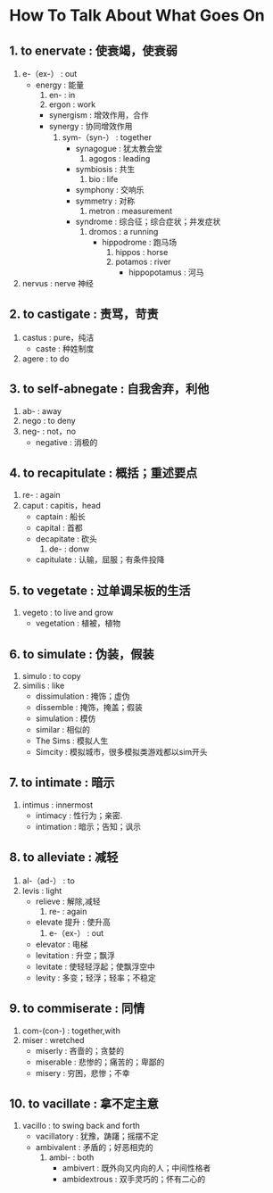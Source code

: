# How To Talk About What Goes On

## 1. to enervate       :     使衰竭，使衰弱 

1. e-（ex-）										:	out
	- energy 									:	能量
	  1. en- 									:	in
	  2. ergon									:	work
		- synergism 							: 	增效作用，合作
		- synergy								: 	协同增效作用
			1. sym-（syn-） 						:	together
				- synagogue 					:	犹太教会堂
					1. agogos 					:	leading
				- symbiosis 					:	共生
					1. bio 						:	life
				- symphony 						:	交响乐	
				- symmetry 						:	对称
					1. metron 					:	measurement
				- syndrome 						:	综合征；综合症状；并发症状
					1. dromos 					:	a running
						- hippodrome 			:	跑马场
							1. hippos			:	horse
							2. potamos 			:	river
								- hippopotamus 	:	河马
2. nervus		:	nerve 神经
	
## 2. to castigate : 责骂，苛责
1. castus				:	pure，纯洁
	- caste				:	种姓制度
2. agere				: 	to do

## 3. to self-abnegate : 自我舍弃，利他
1. ab-			:		away
2. nego			:		to deny
3. neg-			:		not，no
	- negative 	:		消极的

## 4. to recapitulate   : 概括；重述要点

1. re-  				:	again
2. caput 				:	capitis，head
	- captain			:	船长
	- capital			:	首都
	- decapitate		: 	砍头
		1. de- 			:	donw
	- capitulate 		:	认输，屈服；有条件投降

## 5. to vegetate       :   过单调呆板的生活
1. vegeto 				:	to live and grow
	- vegetation 		:	植被，植物

## 6. to simulate : 伪装，假装
1. simulo				:	to copy
2. similis				:	like
	- dissimulation 	:	掩饰；虚伪
	- dissemble			:	掩饰，掩盖；假装
	- simulation		:	模仿
	- similar			:	相似的
	- The Sims			:	模拟人生
	- Simcity			:	模拟城市，很多模拟类游戏都以sim开头

## 7. to intimate : 暗示
1. intimus			: 		innermost
	- intimacy 		:	 	性行为；亲密.
	- intimation 	: 		暗示；告知；讽示

## 8. to alleviate      :       减轻
1. al-（ad-） 			:		to
2. levis 				:		light
	- relieve  			:		解除,减轻
		1. re- 			:		again
	- elevate 提升 		:		使升高
		1. e-（ex-）		:		out
	- elevator 			:		电梯
	- levitation 		: 		升空；飘浮
	- levitate 			: 		使轻轻浮起；使飘浮空中
	- levity  			: 		多变；轻浮；轻率；不稳定

## 9. to commiserate    :       同情

1. com-(con-) 			:	 	together,with
2. miser 				:		wretched
	- miserly 			:	 	吝啬的；贪婪的
	- miserable 		:	 	悲惨的；痛苦的；卑鄙的
	- misery  			:	 	穷困，悲惨；不幸
	
## 10. to vacillate     :       拿不定主意
1. vacillo 						:	 	to swing back and forth
	- vacillatory 				:	 	犹豫，踌躇；摇摆不定
	- ambivalent 				:	 	矛盾的；好恶相克的
		1. ambi-				: 		both
			- ambivert 			:		既外向又内向的人；中间性格者
			- ambidextrous 		:		双手灵巧的；怀有二心的